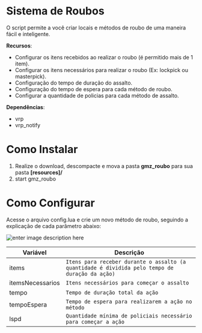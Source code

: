# Sistema de Roubos
O script permite a você criar locais e métodos de roubo de uma maneira fácil e inteligente.

 **Recursos**:
 - Configurar os itens recebidos ao realizar o roubo (é permitido mais de 1 item).
 - Configurar os itens necessários para realizar o roubo (Ex: lockpick ou masterpick).
 - Configuração do tempo de duração do assalto.
 -  Configuração do tempo de espera para cada método de roubo.
 - Configurar a quantidade de policias para cada método de assalto.
 
 **Dependências**:
 
 - vrp
 - vrp_notify

# Como Instalar

 1. Realize o download, descompacte e mova a pasta **gmz_roubo** para sua pasta **[resources]/**
 2. start gmz_roubo
 
# Como Configurar

Acesse o arquivo config.lua e crie um novo método de roubo, seguindo a explicação de cada parâmetro abaixo:

![enter image description here](https://i.imgur.com/Zgfn0Pv.png)

|       Variável|Descrição                         |
|----------------|-------------------------------|
|items|`Itens para receber durante o assalto (a quantidade é dividida pelo tempo de duração da ação) `            |
|itemsNecessarios|`Itens necessários para começar o assalto `            |
|tempo|`Tempo de duração total da ação `            |
|tempoEspera|`Tempo de espera para realizarem a ação no método `            |
|lspd|`Quantidade mínima de policiais necessário para começar a ação `            |